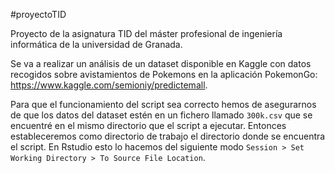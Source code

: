 #proyectoTID

Proyecto de la asignatura TID del máster profesional de ingeniería informática de la universidad de Granada.

Se va a realizar un análisis de un dataset disponible en Kaggle con datos recogidos sobre avistamientos de Pokemons en la aplicación PokemonGo: https://www.kaggle.com/semioniy/predictemall.

Para que el funcionamiento del script sea correcto hemos de asegurarnos de que los datos del dataset estén en un fichero llamado `300k.csv` que se encuentré en el mismo directorio que el script a ejecutar. Entonces estableceremos como directorio de trabajo el directorio donde se encuentra el script. En Rstudio esto lo hacemos del siguiente modo `Session > Set Working Directory > To Source File Location`.

